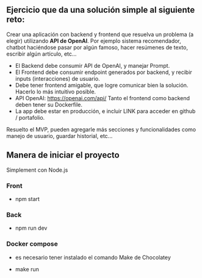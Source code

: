 ## Ejercicio que da una solución simple al siguiente reto:


Crear una aplicación con backend y frontend que resuelva un problema (a elegir) utilizando **API de OpenAI**. Por ejemplo sistema recomendador, chatbot haciéndose pasar por algún famoso, hacer resúmenes de texto, escribir algún artículo, etc... 

- El Backend debe consumir API de OpenAI, y manejar Prompt. 
- El Frontend debe consumir endpoint generados por backend, y recibir inputs (interacciones) de usuario. 
- Debe tener frontend amigable, que logre comunicar bien la solución. Hacerlo lo más intuitivo posible. 
- API OpenAI: https://openai.com/api/ Tanto el frontend como backend deben tener su Dockerfile. 
- La app debe estar en producción, e incluir LINK para acceder en github / portafolio. 

Resuelto el MVP, pueden agregarle más secciones y funcionalidades como manejo de usuario, guardar historial, etc...


## Manera de iniciar el proyecto

Simplement con Node.js

### Front

- npm start

### Back

- npm run dev

### Docker compose

- es necesario tener instalado el comando Make de Chocolatey

- make run